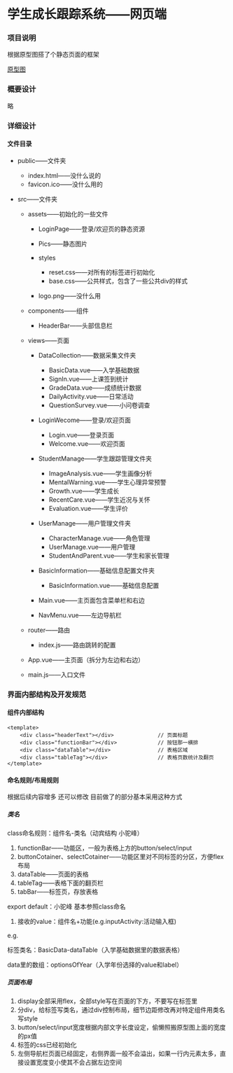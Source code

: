 # 学生成长跟踪系统——网页端

### 项目说明

根据原型图搭了个静态页面的框架

[原型图](https://app.mockplus.cn/run/rp/k3b4VTq7Sd/bMjAyxpiCz?ps=0&ha=0&la=0&fc=0&out=1)

### 概要设计

略

### 详细设计

#### 文件目录

* public——文件夹
  * index.html——没什么说的
  * favicon.ico——没什么用的

* src——文件夹

  * assets——初始化的一些文件

    * LoginPage——登录/欢迎页的静态资源
    * Pics——静态图片
    * styles
    
      * reset.css——对所有的标签进行初始化
      * base.css——公共样式，包含了一些公共div的样式
    * logo.png——没什么用
    
  * components——组件
    * HeaderBar——头部信息栏

  * views——页面

    * DataCollection——数据采集文件夹
      * BasicData.vue——入学基础数据
      * SignIn.vue——上课签到统计
      * GradeData.vue——成绩统计数据
      * DailyActivity.vue——日常活动
      * QuestionSurvey.vue——小问卷调查

    * LoginWecome——登录/欢迎页面
      * Login.vue——登录页面
      * Welcome.vue——欢迎页面
      
    * StudentManage——学生跟踪管理文件夹
      * ImageAnalysis.vue——学生画像分析
      * MentalWarning.vue——学生心理异常预警
      * Growth.vue——学生成长
      * RecentCare.vue——学生近况与关怀
      * Evaluation.vue——学生评价
    * UserManage——用户管理文件夹
      * CharacterManage.vue——角色管理
      * UserManage.vue——用户管理
      * StudentAndParent.vue——学生和家长管理
    * BasicInformation——基础信息配置文件夹
      * BasicInformation.vue——基础信息配置
  
    * Main.vue——主页面包含菜单栏和右边
    * NavMenu.vue——左边导航栏
  
  * router——路由
  
    * index.js——路由跳转的配置
    
  * App.vue——主页面（拆分为左边和右边）
  
  * main.js——入口文件

### 界面内部结构及开发规范

#### 组件内部结构

``` 
<template>
	<div class="headerText"></div>				// 页面标题
	<div class="functionBar"></div>				// 按钮那一横排
	<div class="dataTable"></div>				// 表格区域
	<div class="tableTag"></div>				// 表格页数统计及翻页
</template>
```

#### 命名规则/布局规则

根据后续内容增多 还可以修改 目前做了的部分基本采用这种方式

##### 类名

class命名规则：组件名-类名（动宾结构 小驼峰）

1. functionBar——功能区，一般为表格上方的button/select/input
2. buttonCotainer、selectCotainer——功能区里对不同标签的分区，方便flex布局
3. dataTable——页面的表格
4. tableTag——表格下面的翻页栏
5. tabBar——标签页，存放表格

export default：小驼峰 基本参照class命名

1. 接收的value：组件名+功能(e.g.inputActivity:活动输入框)

e.g.

标签类名：BasicData-dataTable（入学基础数据里的数据表格）

data里的数组：optionsOfYear（入学年份选择的value和label）

##### 页面布局

1. display全部采用flex，全部style写在页面的下方，不要写在标签里
2. 分div，给标签写类名，通过div控制布局，细节边距修改再对特定组件用类名写style
3. button/select/input宽度根据内部文字长度设定，偷懒照搬原型图上面的宽度的px值
4. 标签的css已经初始化
5. 左侧导航栏页面已经固定，右侧界面一般不会溢出，如果一行内元素太多，直接设置宽度变小使其不会占据左边空间

